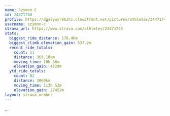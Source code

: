```yaml
---
name: Szymon C
id: 24471740
profile: https://dgalywyr863hv.cloudfront.net/pictures/athletes/24471740/7213253/2/large.jpg
username: szymon-c
strava_url: https://www.strava.com/athletes/24471740
stats:
  biggest_ride_distance: 176.4km
  biggest_climb_elevation_gain: 637.2m
  recent_ride_totals:
    count: 11
    distance: 369.18km
    moving_time: 10h 38m
    elevation_gain: 4229m
  ytd_ride_totals:
    count: 82
    distance: 3060km
    moving_time: 113h 53m
    elevation_gain: 27452m
layout: strava_member
--- 
```

...
